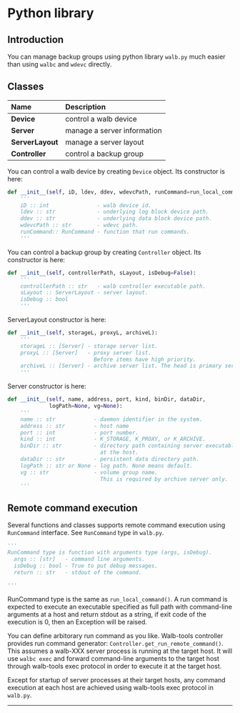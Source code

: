 # Python library

## Introduction

You can manage backup groups using python library `walb.py`
much easier than using `walbc` and `wdevc` directly.


## Classes

| Name             | Description                 |
|:-----------------|:----------------------------|
| **Device**      | control a walb device       |
| **Server**       | manage a server information |
| **ServerLayout** | manage a server layout      |
| **Controller**   | control a backup group      |


You can control a walb device by creating `Device` object.
Its constructor is here:
```python
def __init__(self, iD, ldev, ddev, wdevcPath, runCommand=run_local_command):
    '''
    iD :: int               - walb device id.
    ldev :: str             - underlying log block device path.
    ddev :: str             - underlying data block device path.
    wdevcPath :: str        - wdevc path.
    runCommand:: RunCommand - function that run commands.
    '''
```

You can control a backup group by creating `Controller` object.
Its constructor is here:
```python
def __init__(self, controllerPath, sLayout, isDebug=False):
    '''
    controllerPath :: str   - walb controller executable path.
    sLayout :: ServerLayout - server layout.
    isDebug :: bool
    '''
```

ServerLayout constructor is here:
```python
def __init__(self, storageL, proxyL, archiveL):
    '''
    storageL :: [Server] - storage server list.
    proxyL :: [Server]   - proxy server list.
                           Before items have high priority.
    archiveL :: [Server] - archive server list. The head is primary server.
    '''
```

Server constructor is here:
```python
def __init__(self, name, address, port, kind, binDir, dataDir,
             logPath=None, vg=None):
    '''
    name :: str            - daemon identifier in the system.
    address :: str         - host name
    port :: int            - port number.
    kind :: int            - K_STORAGE, K_PROXY, or K_ARCHIVE.
    binDir :: str          - directory path containing server executable
                             at the host.
    dataDir :: str         - persistent data directory path.
    logPath :: str or None - log path. None means default.
    vg :: str              - volume group name.
                             This is required by archive server only.
    '''
```


## Remote command execution

Several functions and classes supports remote command execution
using `RunCommand` interface. See `RunCommand` type in `walb.py`.

```python
'''
RunCommand type is function with arguments type (args, isDebug).
  args :: [str]   - command line arguments.
  isDebug :: bool - True to put debug messages.
  return :: str   - stdout of the command.

'''
```

RunCommand type is the same as `run_local_command()`.
A run command is expected to execute an executable specified as full path
with command-line arguments at a host and return stdout as a string,
if exit code of the execution is 0, then an Exception will be raised.

You can define arbitorary run command as you like.
Walb-tools controller provides run command generator:
`Controller.get_run_remote_command()`.
This assumes a walb-XXX server process is running at the target host.
It will use `walbc exec` and forward command-line arguments
to the target host through walb-tools exec protocol
in order to execute it at the target host.

Except for startup of server processes at their target hosts,
any command execution at each host are achieved using walb-tools exec protocol
in `walb.py`.

----
